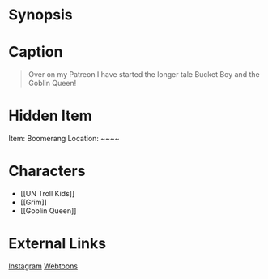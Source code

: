 # Synopsis


# Caption
> Over on my Patreon I have started the longer tale Bucket Boy and the Goblin Queen!

# Hidden Item
Item: Boomerang
Location: ~~~~

# Characters
* [[UN Troll Kids]]
* [[Grim]]
* [[Goblin Queen]]

# External Links
[Instagram](https://www.instagram.com/p/CFQUokTjevK/)
[Webtoons](https://www.webtoons.com/en/challenge/twistwood-tales/55-the-goggles/viewer?title_no=344740&episode_no=60)